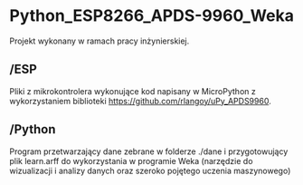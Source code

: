 # Python_ESP8266_APDS-9960_Weka

Projekt wykonany w ramach pracy inżynierskiej.

## /ESP

Pliki z mikrokontrolera wykonujące kod napisany w MicroPython z wykorzystaniem biblioteki https://github.com/rlangoy/uPy_APDS9960.

## /Python

Program przetwarzający dane zebrane w folderze ./dane i przygotowujący plik learn.arff do wykorzystania w programie Weka (narzędzie do wizualizacji i analizy danych oraz szeroko pojętego uczenia maszynowego)


